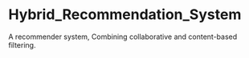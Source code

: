 # Hybrid_Recommendation_System
 A recommender system, Combining collaborative and content-based filtering.
